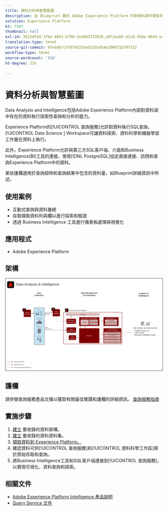 ```yaml
---
title: 資料分析與智慧藍圖
description: 此 Blueprint 顯示 Adobe Experience Platform 中對資料湖中現有資料執行探索查詢和分析的功能。
solution: Experience Platform
kt: 7207
thumbnail: null
exl-id: 3b22dfdd-3fbe-40b3-b798-1ee983723039,a972ea56-d1c8-45da-9044-ed31222a2441
translation-type: tm+mt
source-git-commit: 9fe9d67c5f97b633e45155bd54e2006f1b797332
workflow-type: tm+mt
source-wordcount: '316'
ht-degree: 31%

---
```


# 資料分析與智慧藍圖

Data Analysis and Intelligence包括Adobe Experience Platform內部對資料湖中存在的資料執行探索性查詢和分析的能力。

Experience Platform的[!UICONTROL 查詢服務]允許對資料執行SQL查詢。 [!UICONTROL Data Science ] Workspace可讓資料探索、資料科學和機器學習工作量在資料上執行。

此外，Experience Platform允許與第三方SQL客戶端、介面和Business Intelligence(BI)工具的連接，使用[!DNL PostgreSQL]協定直接連接、訪問和查詢Experience Platform中的資料。

某些護欄適用於查詢超時和查詢結果中包含的資料量，如Blueprint詳細資訊中所述。

## 使用案例

* 互動式查詢與資料彙總
* 存取擷取資料列與欄以進行探索和驗證
* 透過 Business Intelligence 工具進行儀表板處理與視覺化

## 應用程式

* Adobe Experience Platform

## 架構

<img src="assets/data_exploration.svg" alt="企業資料探索與報告 Blueprint 的參考架構" style="border:1px solid #4a4a4a" />

## 護欄

請參閱查詢服務產品文檔以獲取有關最佳實踐和護欄的詳細資訊。
[查詢服務指南](https://experienceleague.adobe.com/docs/experience-platform/query/best-practices/writing-queries.html?lang=en#best-practices)

## 實施步驟

1. [建立](https://experienceleague.adobe.com/docs/platform-learn/tutorials/schemas/create-a-schema.html) 要收錄的資料架構。
1. [建立](https://experienceleague.adobe.com/docs/platform-learn/tutorials/data-ingestion/create-datasets-and-ingest-data.html) 要收錄的資料資料集。
1. [擷取資料到 Experience Platform。](https://experienceleague.adobe.com/?recommended=ExperiencePlatform-D-1-2020.1.dataingestion)
1. 確認資料可供[!UICONTROL 查詢服務]和[!UICONTROL 資料科學工作區]用於原始存取和查詢。
1. 將Business Intelligence工具和SQL客戶端連接到[!UICONTROL 查詢服務]，以實現可視化、資料查詢和探索。

## 相關文件

* [Adobe Experience Platform Intelligence 產品說明](https://helpx.adobe.com/tw/legal/product-descriptions/adobe-experience-platform-intelligence---product-description.html)
* [Query Service 文件](https://experienceleague.adobe.com/docs/experience-platform/query/home.html?lang=zh-Hant)
